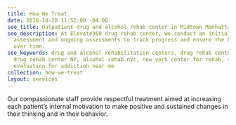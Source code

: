 ```yaml
---
title: How We Treat
date: 2018-10-28 11:51:00 -04:00
seo_title: Outpatient drug and alcohol rehab center in Midtown Manhattan NYC
seo_description: At Elevate360 drug rehab center, we conduct an initial comprehensive
  assessment and ongoing assessments to track progress and ensure the best outcomes
  over time.
seo_keywords: drug and alcohol rehabilitation centers, drug rehab center Midtown Manhattan,
  drug rehab center NY, alcohol rehab nyc, new york center for rehab, comprehensive
  evaluation for addiction near me
collection: how-we-treat
layout: services
---
```


Our compassionate staff provide respectful treatment aimed at increasing each patient’s internal motivation to make positive and sustained changes in their thinking and in their behavior.
